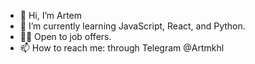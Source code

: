 - 👋 Hi, I’m Artem
- 🌱 I’m currently learning JavaScript, React, and Python.
- 🕵️‍♂️ Open to job offers.
- 📫  How to reach me: through Telegram @Artmkhl

